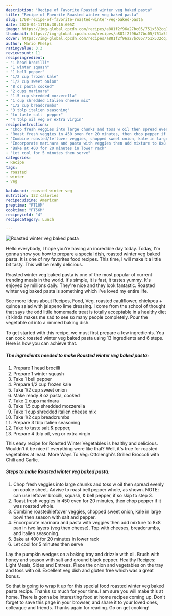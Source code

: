 ```yaml
---
description: "Recipe of Favorite Roasted winter veg baked pasta"
title: "Recipe of Favorite Roasted winter veg baked pasta"
slug: 1708-recipe-of-favorite-roasted-winter-veg-baked-pasta
date: 2020-04-11T16:30:16.605Z
image: https://img-global.cpcdn.com/recipes/a881f2f96a27bc05/751x532cq70/roasted-winter-veg-baked-pasta-recipe-main-photo.jpg
thumbnail: https://img-global.cpcdn.com/recipes/a881f2f96a27bc05/751x532cq70/roasted-winter-veg-baked-pasta-recipe-main-photo.jpg
cover: https://img-global.cpcdn.com/recipes/a881f2f96a27bc05/751x532cq70/roasted-winter-veg-baked-pasta-recipe-main-photo.jpg
author: Mario Phelps
ratingvalue: 3.3
reviewcount: 11
recipeingredient:
- "1 head brocilli"
- "1 winter squash"
- "1 bell pepper"
- "1/2 cup frozen kale"
- "1/2 cup sweet onion"
- "8 oz pasta cooked"
- "2 cups marinara"
- "1.5 cup shredded mozzerella"
- "1 cup shredded italien cheese mix"
- "1/2 cup breadcrumbs"
- "3 tblp italien seasoning"
- "to taste salt  pepper"
- "4 tblp oil veg or extra virgin"
recipeinstructions:
- "Chop fresh veggies into large chunks and toss w oil then spread evenly on cookie sheet. Advise to roast bell pepper whole, as shown. NOTE: can use leftover brocilli, squash, &amp; bell pepper, if so skip to step 3."
- "Roast fresh veggies in 450 oven for 20 minutes, then chop pepper if it was roasted whole."
- "Combine roasted/leftover veggies, chopped sweet onion, kale in large bowl then season with salt and pepper."
- "Encorporate marinara and pasta with veggies then add mixture to 8x8 pan in two layers (veg then cheese). Top with cheeses, breadcrumbs, and italien seasoning."
- "Bake at 400 for 20 minutes in lower rack"
- "Let cool for 5 minutes then serve"
categories:
- Recipe
tags:
- roasted
- winter
- veg

katakunci: roasted winter veg 
nutrition: 122 calories
recipecuisine: American
preptime: "PT10M"
cooktime: "PT56M"
recipeyield: "4"
recipecategory: Lunch

---
```



![Roasted winter veg baked pasta](https://img-global.cpcdn.com/recipes/a881f2f96a27bc05/751x532cq70/roasted-winter-veg-baked-pasta-recipe-main-photo.jpg)

Hello everybody, I hope you're having an incredible day today. Today, I'm gonna show you how to prepare a special dish, roasted winter veg baked pasta. It is one of my favorites food recipes. This time, I will make it a little bit tasty. This will be really delicious.

Roasted winter veg baked pasta is one of the most popular of current trending meals in the world. It's simple, it is fast, it tastes yummy. It's enjoyed by millions daily. They're nice and they look fantastic. Roasted winter veg baked pasta is something which I've loved my entire life.

See more ideas about Recipes, Food, Veg. roasted cauliflower, chickpea + quinoa salad with jalapeno lime dressing. I come from the school of thought that says the odd little homemade treat is totally acceptable in a healthy diet (it kinda makes me sad to see so many people completely. Pour the vegetable oil into a rimmed baking dish.


To get started with this recipe, we must first prepare a few ingredients. You can cook roasted winter veg baked pasta using 13 ingredients and 6 steps. Here is how you can achieve that.

<!--inarticleads1-->

##### The ingredients needed to make Roasted winter veg baked pasta:

1. Prepare 1 head brocilli
1. Prepare 1 winter squash
1. Take 1 bell pepper
1. Prepare 1/2 cup frozen kale
1. Take 1/2 cup sweet onion
1. Make ready 8 oz pasta, cooked
1. Take 2 cups marinara
1. Take 1.5 cup shredded mozzerella
1. Take 1 cup shredded italien cheese mix
1. Take 1/2 cup breadcrumbs
1. Prepare 3 tblp italien seasoning
1. Take to taste salt &amp; pepper,
1. Prepare 4 tblp oil, veg or extra virgin


This easy recipe for Roasted Winter Vegetables is healthy and delicious. Wouldn&#39;t it be nice if everything were like that? Well, it&#39;s true for roasted vegetables at least. More Ways To Veg: Ottolenghi&#39;s Grilled Broccoli with Chili and Garlic. 

<!--inarticleads2-->

##### Steps to make Roasted winter veg baked pasta:

1. Chop fresh veggies into large chunks and toss w oil then spread evenly on cookie sheet. Advise to roast bell pepper whole, as shown. NOTE: can use leftover brocilli, squash, &amp; bell pepper, if so skip to step 3.
1. Roast fresh veggies in 450 oven for 20 minutes, then chop pepper if it was roasted whole.
1. Combine roasted/leftover veggies, chopped sweet onion, kale in large bowl then season with salt and pepper.
1. Encorporate marinara and pasta with veggies then add mixture to 8x8 pan in two layers (veg then cheese). Top with cheeses, breadcrumbs, and italien seasoning.
1. Bake at 400 for 20 minutes in lower rack
1. Let cool for 5 minutes then serve


Lay the pumpkin wedges on a baking tray and drizzle with oil. Brush with honey and season with salt and ground black pepper. Healthy Recipes: Light Meals, Sides and Entrees. Place the onion and vegetables on the tray and toss with oil. Excellent veg dish and gluten free which was a great bonus. 

So that is going to wrap it up for this special food roasted winter veg baked pasta recipe. Thanks so much for your time. I am sure you will make this at home. There is gonna be interesting food at home recipes coming up. Don't forget to save this page in your browser, and share it to your loved ones, colleague and friends. Thanks again for reading. Go on get cooking!
